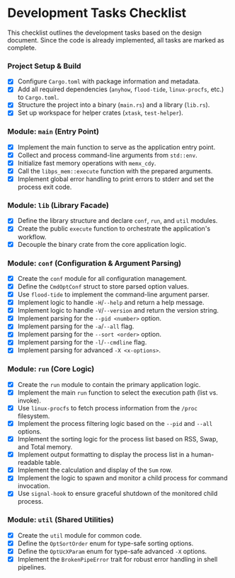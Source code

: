 # Development Tasks Checklist

This checklist outlines the development tasks based on the design document. Since the code is already implemented, all tasks are marked as complete.

### Project Setup & Build

- [x] Configure `Cargo.toml` with package information and metadata.
- [x] Add all required dependencies (`anyhow`, `flood-tide`, `linux-procfs`, etc.) to `Cargo.toml`.
- [x] Structure the project into a binary (`main.rs`) and a library (`lib.rs`).
- [x] Set up workspace for helper crates (`xtask`, `test-helper`).

### Module: `main` (Entry Point)

- [x] Implement the main function to serve as the application entry point.
- [x] Collect and process command-line arguments from `std::env`.
- [x] Initialize fast memory operations with `memx_cdy`.
- [x] Call the `libps_mem::execute` function with the prepared arguments.
- [x] Implement global error handling to print errors to stderr and set the process exit code.

### Module: `lib` (Library Facade)

- [x] Define the library structure and declare `conf`, `run`, and `util` modules.
- [x] Create the public `execute` function to orchestrate the application's workflow.
- [x] Decouple the binary crate from the core application logic.

### Module: `conf` (Configuration & Argument Parsing)

- [x] Create the `conf` module for all configuration management.
- [x] Define the `CmdOptConf` struct to store parsed option values.
- [x] Use `flood-tide` to implement the command-line argument parser.
- [x] Implement logic to handle `-H`/`--help` and return a help message.
- [x] Implement logic to handle `-V`/`--version` and return the version string.
- [x] Implement parsing for the `--pid <number>` option.
- [x] Implement parsing for the `-a`/`--all` flag.
- [x] Implement parsing for the `--sort <order>` option.
- [x] Implement parsing for the `-l`/`--cmdline` flag.
- [x] Implement parsing for advanced `-X <x-options>`.

### Module: `run` (Core Logic)

- [x] Create the `run` module to contain the primary application logic.
- [x] Implement the main `run` function to select the execution path (list vs. invoke).
- [x] Use `linux-procfs` to fetch process information from the `/proc` filesystem.
- [x] Implement the process filtering logic based on the `--pid` and `--all` options.
- [x] Implement the sorting logic for the process list based on RSS, Swap, and Total memory.
- [x] Implement output formatting to display the process list in a human-readable table.
- [x] Implement the calculation and display of the `Sum` row.
- [x] Implement the logic to spawn and monitor a child process for command invocation.
- [x] Use `signal-hook` to ensure graceful shutdown of the monitored child process.

### Module: `util` (Shared Utilities)

- [x] Create the `util` module for common code.
- [x] Define the `OptSortOrder` enum for type-safe sorting options.
- [x] Define the `OptUcXParam` enum for type-safe advanced `-X` options.
- [x] Implement the `BrokenPipeError` trait for robust error handling in shell pipelines.
